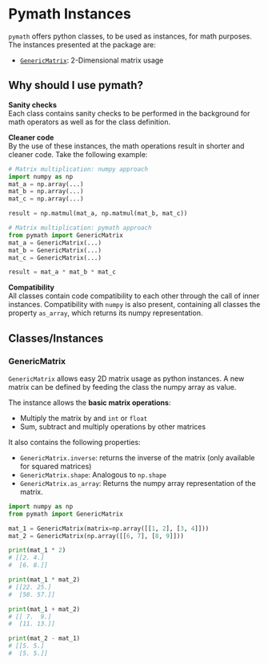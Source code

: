 # Pymath Instances

`pymath` offers python classes, to be used as instances, for math purposes. The instances presented at the package are:

- [`GenericMatrix`](#genericmatrix): 2-Dimensional matrix usage

## Why should I use pymath?

**Sanity checks**
<br/>Each class contains sanity checks to be performed in the background for math operators as well as for the class definition.

**Cleaner code**
<br/>By the use of these instances, the math operations result in shorter and cleaner code. Take the following example:
````python
# Matrix multiplication: numpy approach
import numpy as np
mat_a = np.array(...)
mat_b = np.array(...)
mat_c = np.array(...)

result = np.matmul(mat_a, np.matmul(mat_b, mat_c))

# Matrix multiplication: pymath approach
from pymath import GenericMatrix
mat_a = GenericMatrix(...)
mat_b = GenericMatrix(...)
mat_c = GenericMatrix(...)

result = mat_a * mat_b * mat_c
````

**Compatibility**
<br/>All classes contain code compatibility to each other through the call of inner instances.
Compatibility with `numpy` is also present, containing all classes the property `as_array`, which returns its numpy representation.

## Classes/Instances

### GenericMatrix

`GenericMatrix` allows easy 2D matrix usage as python instances.
A new matrix can be defined by feeding the class the numpy array as value.

The instance allows the **basic matrix operations**:
* Multiply the matrix by and `int` or `float`
* Sum, subtract and multiply operations by other matrices

It also contains the following properties:
* ``GenericMatrix.inverse``: returns the inverse of the matrix (only available for squared matrices)
* `GenericMatrix.shape`: Analogous to `np.shape`
* `GenericMatrix.as_array`: Returns the numpy array representation of the matrix.
````python
import numpy as np
from pymath import GenericMatrix

mat_1 = GenericMatrix(matrix=np.array([[1, 2], [3, 4]]))
mat_2 = GenericMatrix(np.array([[6, 7], [8, 9]]))

print(mat_1 * 2)
# [[2. 4.]
#  [6. 8.]]

print(mat_1 * mat_2)
# [[22. 25.]
#  [50. 57.]]

print(mat_1 + mat_2)
# [[ 7.  9.]
#  [11. 13.]]

print(mat_2 - mat_1)
# [[5. 5.]
#  [5. 5.]]
````

